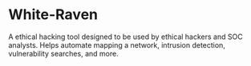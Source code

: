 # White-Raven
A ethical hacking tool designed to be used by ethical hackers and SOC analysts. Helps automate mapping a network, intrusion detection, vulnerability searches, and more.
